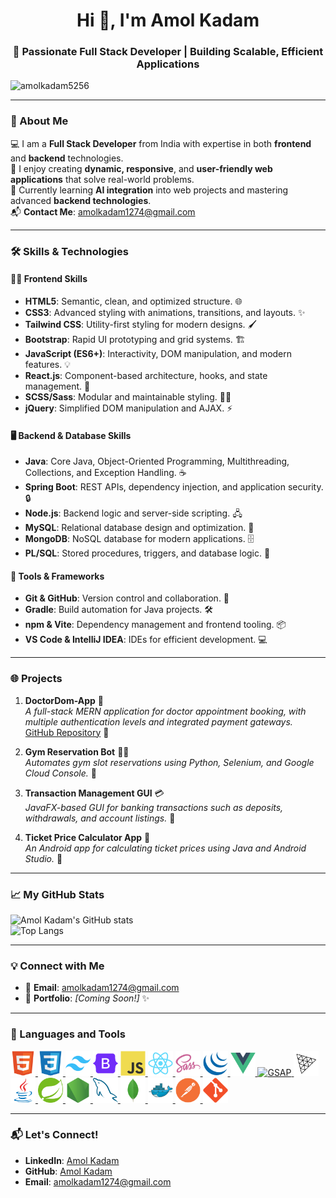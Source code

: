 <h1 align="center">Hi 👋, I'm Amol Kadam</h1>
<h3 align="center">🚀 Passionate Full Stack Developer | Building Scalable, Efficient Applications</h3>

<p align="left"> 
  <img src="https://komarev.com/ghpvc/?username=amolkadam5256&label=Profile%20views&color=0e75b6&style=flat" alt="amolkadam5256" />
</p>

---

### 🌟 About Me   
💻 I am a **Full Stack Developer** from India with expertise in both **frontend** and **backend** technologies.  
🎯 I enjoy creating **dynamic, responsive**, and **user-friendly web applications** that solve real-world problems.  
🌱 Currently learning **AI integration** into web projects and mastering advanced **backend technologies**.  
📬 **Contact Me**: [amolkadam1274@gmail.com](mailto:amolkadam1274@gmail.com)

---

### 🛠️ Skills & Technologies

#### 👨‍💻 Frontend Skills
- **HTML5**: Semantic, clean, and optimized structure. 🌐
- **CSS3**: Advanced styling with animations, transitions, and layouts. ✨
- **Tailwind CSS**: Utility-first styling for modern designs. 🖌️
- **Bootstrap**: Rapid UI prototyping and grid systems. 🏗️
- **JavaScript (ES6+)**: Interactivity, DOM manipulation, and modern features. 💡
- **React.js**: Component-based architecture, hooks, and state management. 🔄
- **SCSS/Sass**: Modular and maintainable styling. 🧑‍💻
- **jQuery**: Simplified DOM manipulation and AJAX. ⚡

#### 🖥️ Backend & Database Skills
- **Java**: Core Java, Object-Oriented Programming, Multithreading, Collections, and Exception Handling. ☕
- **Spring Boot**: REST APIs, dependency injection, and application security. 🔒
- **Node.js**: Backend logic and server-side scripting. 🖧
- **MySQL**: Relational database design and optimization. 💾
- **MongoDB**: NoSQL database for modern applications. 🗄️
- **PL/SQL**: Stored procedures, triggers, and database logic. 🔐

#### 🧰 Tools & Frameworks
- **Git & GitHub**: Version control and collaboration. 🔄
- **Gradle**: Build automation for Java projects. 🛠️
- **npm & Vite**: Dependency management and frontend tooling. 📦
- **VS Code & IntelliJ IDEA**: IDEs for efficient development. 💻

---

### 🌐 Projects  
1. **DoctorDom-App** 🌟  
   *A full-stack MERN application for doctor appointment booking, with multiple authentication levels and integrated payment gateways.*  
   [GitHub Repository](https://github.com/amolkadam5256/DoctorDom-App) 📅

2. **Gym Reservation Bot** 🏋️‍♂️  
   *Automates gym slot reservations using Python, Selenium, and Google Cloud Console.* 🤖

3. **Transaction Management GUI** 💳  
   *JavaFX-based GUI for banking transactions such as deposits, withdrawals, and account listings.* 🏦

4. **Ticket Price Calculator App** 🎫  
   *An Android app for calculating ticket prices using Java and Android Studio.* 📱

---

### 📈 My GitHub Stats

![Amol Kadam's GitHub stats](https://github-readme-stats.vercel.app/api?username=amolkadam5256&show_icons=true&theme=radical)  
![Top Langs](https://github-readme-stats.vercel.app/api/top-langs/?username=amolkadam5256&layout=compact&theme=radical)

---

### 💡 Connect with Me  
- 📧 **Email**: [amolkadam1274@gmail.com](mailto:amolkadam1274@gmail.com)  
- 💼 **Portfolio**: *[Coming Soon!]* ✨  

---

### 🔧 Languages and Tools  
<p align="left">  
  <!-- Frontend Skills -->
  <a href="https://developer.mozilla.org/en-US/docs/Web/HTML" target="_blank" rel="noreferrer">
    <img src="https://raw.githubusercontent.com/devicons/devicon/master/icons/html5/html5-original.svg" alt="HTML5" width="40" height="40"/>
  </a>  
  <a href="https://developer.mozilla.org/en-US/docs/Web/CSS" target="_blank" rel="noreferrer">
    <img src="https://raw.githubusercontent.com/devicons/devicon/master/icons/css3/css3-original.svg" alt="CSS3" width="40" height="40"/>
  </a>  
  <a href="https://tailwindcss.com/" target="_blank" rel="noreferrer">
    <img src="https://raw.githubusercontent.com/devicons/devicon/master/icons/tailwindcss/tailwindcss-plain.svg" alt="Tailwind CSS" width="40" height="40"/>
  </a>  
  <a href="https://getbootstrap.com/" target="_blank" rel="noreferrer">
    <img src="https://raw.githubusercontent.com/devicons/devicon/master/icons/bootstrap/bootstrap-plain.svg" alt="Bootstrap" width="40" height="40"/>
  </a>  
  <a href="https://developer.mozilla.org/en-US/docs/Web/JavaScript" target="_blank" rel="noreferrer">
    <img src="https://raw.githubusercontent.com/devicons/devicon/master/icons/javascript/javascript-original.svg" alt="JavaScript" width="40" height="40"/>
  </a>  
  <a href="https://reactjs.org/" target="_blank" rel="noreferrer">
    <img src="https://raw.githubusercontent.com/devicons/devicon/master/icons/react/react-original.svg" alt="React.js" width="40" height="40"/>
  </a>  
  <a href="https://sass-lang.com/" target="_blank" rel="noreferrer">
    <img src="https://raw.githubusercontent.com/devicons/devicon/master/icons/sass/sass-original.svg" alt="Sass" width="40" height="40"/>
  </a>  
  <a href="https://jquery.com/" target="_blank" rel="noreferrer">
    <img src="https://raw.githubusercontent.com/devicons/devicon/master/icons/jquery/jquery-original.svg" alt="jQuery" width="40" height="40"/>
  </a>  
  <a href="https://vuejs.org/" target="_blank" rel="noreferrer">
    <img src="https://raw.githubusercontent.com/devicons/devicon/master/icons/vuejs/vuejs-original.svg" alt="Vue.js" width="40" height="40"/>
  </a>  
  <a href="https://greensock.com/gsap/" target="_blank" rel="noreferrer">
    <img src="https://raw.githubusercontent.com/devicons/devicon/master/icons/gsap/gsap-original.svg" alt="GSAP" width="40" height="40"/>
  </a>  
  <a href="https://threejs.org/" target="_blank" rel="noreferrer">
    <img src="https://raw.githubusercontent.com/devicons/devicon/master/icons/threejs/threejs-original.svg" alt="Three.js" width="40" height="40"/>
  </a>  

  <!-- Backend & Database Skills -->
  <a href="https://www.java.com" target="_blank" rel="noreferrer">
    <img src="https://raw.githubusercontent.com/devicons/devicon/master/icons/java/java-original.svg" alt="Java" width="40" height="40"/>
  </a>  
  <a href="https://spring.io/projects/spring-boot" target="_blank" rel="noreferrer">
    <img src="https://raw.githubusercontent.com/devicons/devicon/master/icons/spring/spring-original.svg" alt="Spring Boot" width="40" height="40"/>
  </a>  
  <a href="https://nodejs.org/en/" target="_blank" rel="noreferrer">
    <img src="https://raw.githubusercontent.com/devicons/devicon/master/icons/nodejs/nodejs-original.svg" alt="Node.js" width="40" height="40"/>
  </a>  
  <a href="https://www.mysql.com/" target="_blank" rel="noreferrer">
    <img src="https://raw.githubusercontent.com/devicons/devicon/master/icons/mysql/mysql-original.svg" alt="MySQL" width="40" height="40"/>
  </a>  
  <a href="https://www.mongodb.com/" target="_blank" rel="noreferrer">
    <img src="https://raw.githubusercontent.com/devicons/devicon/master/icons/mongodb/mongodb-original.svg" alt="MongoDB" width="40" height="40"/>
  </a>  

  <!-- Tools & Frameworks -->
  <a href="https://www.docker.com/" target="_blank" rel="noreferrer">
    <img src="https://raw.githubusercontent.com/devicons/devicon/master/icons/docker/docker-original.svg" alt="Docker" width="40" height="40"/>
  </a>  
  <a href="https://www.postman.com/" target="_blank" rel="noreferrer">
    <img src="https://raw.githubusercontent.com/devicons/devicon/master/icons/postman/postman-original.svg" alt="Postman" width="40" height="40"/>
  </a>  
  <a href="https://git-scm.com/" target="_blank" rel="noreferrer">
    <img src="https://raw.githubusercontent.com/devicons/devicon/master/icons/git/git-original.svg" alt="Git" width="40" height="40"/>
  </a>  
</p>

---

### 📬 Let's Connect!
- **LinkedIn**: [Amol Kadam](https://www.linkedin.com/in/amolkadam77/) 
- **GitHub**: [Amol Kadam](https://github.com/amolkadam5256)  
- **Email**: [amolkadam1274@gmail.com](mailto:amolkadam1274@gmail.com)  
